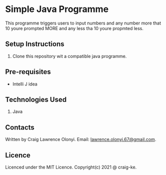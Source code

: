 # Simple Java Programme
This programme triggers users to input numbers and any number more that 10 youre prompted MORE and any less tha 10 youre propmted less.
## Setup Instructions
1. Clone this repository wit a compatible java programme.

## Pre-requisites
* Intelli J idea
## Technologies Used
1. Java

## Contacts
Written by Craig Lawrence Olonyi. Email: lawrence.olonyi.67@gmail.com.

## Licence
Licenced under the MIT Licence. Copyright(c) 2021 @ craig-ke.